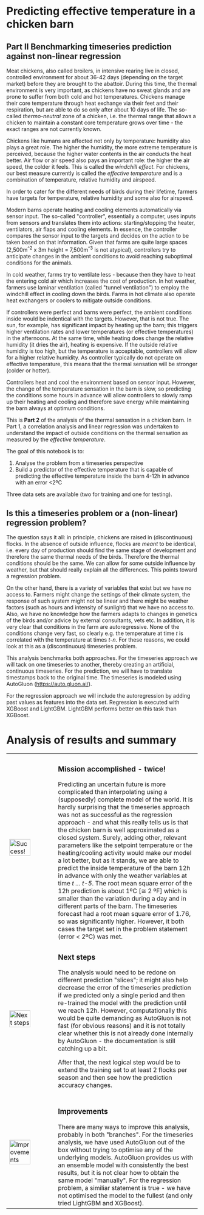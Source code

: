 # Predicting effective temperature in a chicken barn 
## Part II Benchmarking timeseries prediction against non-linear regression

Meat chickens, also called broilers, in intensive rearing live in closed, controlled environment for about 36-42 days (depending on the target market) before they are brought to the abattoir. During this time, the thermal environment is very important, as chickens have no sweat glands and are prone to suffer from both cold and hot temperatures. Chickens manage their core temperature through heat exchange via their feet and their respiration, but are able to do so only after about 10 days of life. The so-called *thermo-neutral* zone of a chicken, i.e. the thermal range that allows a chicken to maintain a constant core temperature grows over time - the exact ranges are not currently known.

Chickens like humans are affected not only by temperature: humidity also plays a great role. The higher the humidity, the more extreme temperature is perceived, because the higher water contents in the air conducts the heat better. Air flow or air speed also pays an important role: the higher the air speed, the colder it feels. This is called the *windchill effect*. For chickens, our best measure currently is called the *effective temperature* and is a combination of temperature, relative humidity and airspeed.

In order to cater for the different needs of birds during their lifetime, farmers have targets for temperature, relative humidity and some also for airspeed.

Modern barns operate heating and cooling elements automatically via sensor input. The so-called "controller", essentially a computer, uses inputs from sensors and translates them into actions: starting/stopping the heater, ventilators, air flaps and cooling elements. In essence, the controller compares the sensor input to the targets and decides on the action to be taken based on that information. Given that farms are quite large spaces (2,500m<sup>^2</sup> x 3m height = 7,500m<sup>^3</sup> is not atypical), controllers try to anticipate changes in the ambient conditions to avoid reaching suboptimal conditions for the animals.

In cold weather, farms try to ventilate less - because then they have to heat the entering cold air which increases the cost of production. In hot weather, farmers use laminar ventilation (called "tunnel ventilation") to employ the windchill effect in cooling down the birds. Farms in hot climate also operate heat exchangers or coolers to mitigate outside conditions.

If controllers were perfect and barns were perfect, the ambient conditions inside would be indentical with the targets. However, that is not true. The sun, for example, has significant impact by heating up the barn; this triggers higher ventilation rates and lower temperatures (or effective temperatures) in the afternoons. At the same time, while heating does change the relative humidity (it dries the air), heating is expensive. If the outside relative humidity is too high, but the temperature is acceptable, controllers will allow for a higher relative humidity. As controller typically do not operate on effective temperature, this means that the thermal sensation will be stronger (colder or hotter).

Controllers heat and cool the environment based on sensor input. However, the change of the temperature sensation in the barn is slow, so predicting the conditions some hours in advance will allow controllers to slowly ramp up their heating and cooling and therefore save energy while maintaining the barn always at optimum conditions.

This is **Part 2** of the analysis of the thermal sensation in a chicken barn. In Part 1, a correlation analysis and linear regression was undertaken to understand the impact of outside conditions on the thermal sensation as measured by the *effective temperature*. 

The goal of this notebook is to:
1) Analyse the problem from a timeseries perspective
2) Build a predictor of the effective temperature that is capable of predicting the effective temperature inside the barn 4-12h in advance with an error <2ºC

Three data sets are available (two for training and one for testing).

## Is this a timeseries problem or a (non-linear) regression problem?

The question says it all: in principle, chickens are raised in (discontinuous) flocks. In the absence of outside influence, flocks are *meant* to be identical, i.e. every day of production should find the same stage of development and therefore the same thermal needs of the birds. Therefore the thermal conditions should be the same. We can allow for some outside influence by weather, but that should really explain all the differences. This points toward a regression problem.

On the other hand, there is a variety of variables that exist but we have no access to. Farmers might change the settings of their climate system, the response of such system might not be linear and there might be weather factors (such as hours and intensity of sunlight) that we have no access to. Also, we have no knowledge how the farmers adapts to changes in genetics of the birds and/or advice by external consultants, vets etc. In addition, it is very clear that conditions in the farm are autoregressive. None of the conditions change very fast, so clearly e.g. the temperature at time <em>t</em> is correlated with the temperature at times <em>t-n</em>. For these reasons, we could look at this as a (discontinuous) timeseries problem.

This analysis benchmarks both approaches. For the timeseries approach we will tack on one timeseries to another, thereby creating an artificial, continuous timeseries. For the prediction, we will have to translate timestamps back to the original time. The timeseries is modeled using AutoGluon (https://auto.gluon.ai/).

For the regression approach we will include the autoregression by adding past values as features into the data set. Regression is executed with XGBoost and LightGBM. LightGBM performs better on this task than XGBoost.

# Analysis of results and summary

<table>
    <tr>
        <td><img src="https://cdn-icons-png.flaticon.com/512/9746/9746435.png" alt="Success!" width="70%" height="auto"></td>
        <td>
        <h3><b>Mission accomplished - twice!</b></h3>
        Predicting an uncertain future is more complicated than interpolating using a (supposedly) complete model of the world. It is hardly surprising that the timeseries approach was not as successful as the regression approach - and what this really tells us is that the chicken barn is well approximated as a closed system. Surely, adding other, relevant parameters like the setpoint temperature or the heating/cooling activity would make our model a lot better, but as it stands, we are able to predict the inside temperature of the barn 12h in advance with only the weather variables at time <em>t ... t-5</em>. The root mean square error of the 12h prediction is about 1ºC [&cong; 2 ºF] which is smaller than the variation during a day and in different parts of the barn. The timeseries forecast had a root mean square error of 1.76, so was significantly higher. However, it both cases the target set in the problem statement (error < 2ºC) was met.</td>
    </tr>
    <tr>
        <td><img src="https://cdn3.iconfinder.com/data/icons/business-management-part-3-2/512/40-1024.png" alt="Next steps" width="70%" height="auto"></td>
        <td>
        <h3><b>Next steps</b></h3>
        The analysis would need to be redone on different prediction "slices"; it might also help decrease the error of the timeseries prediction if we predicted only a single period and then re-trained the model with the prediction until we reach 12h. However, computationally this would be quite demanding as AutoGluon is not fast (for obvious reasons) and it is not totally clear whether this is not already done internally by AutoGluon - the documentation is still catching up a bit.

After that, the next logical step would be to extend the training set to at least 2 flocks per season and then see how the prediction accuracy changes. </td>
    </tr>
    <tr>
        <td><img src="https://cdn-icons-png.flaticon.com/512/3930/3930474.png" alt="Improvements" width="70%" height="auto"></td>
        <td>
        <h3><b>Improvements</b></h3>
        There are many ways to improve this analysis, probably in both "branches". For the timeseries analysis, we have used AutoGluon out of the box without trying to optimise any of the underlying models. AutoGluon provides us with an ensemble model with consistently the best results, but it is not clear how to obtain the same model "manually". For the regression problem, a similiar statement is true - we have not optimised the model to the fullest (and only tried LightGBM and XGBoost).</td>
    </tr>
</table>

